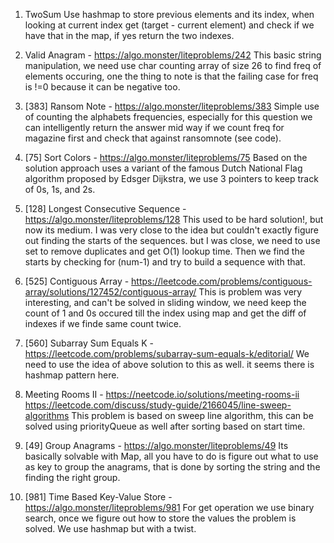 1. TwoSum
    Use hashmap to store previous elements and its index, when looking at current index get (target - current element) and check if we have that in the map, if yes return the two indexes.

9. Valid Anagram - https://algo.monster/liteproblems/242
    This basic string manipulation, we need use char counting array of size 26 to find freq of elements occuring, one the thing to note is that the failing case for freq is !=0 because it can be negative too.

24. [383] Ransom Note - https://algo.monster/liteproblems/383
    Simple use of counting the alphabets frequencies, especially for this question we can intelligently return the answer mid way if we count freq for magazine first and check that against ransomnote (see code). 

47. [75] Sort Colors - https://algo.monster/liteproblems/75
    Based on the solution approach uses a variant of the famous Dutch National Flag algorithm proposed by Edsger Dijkstra, we use 3 pointers to keep track of 0s, 1s, and 2s.

50. [128] Longest Consecutive Sequence - https://algo.monster/liteproblems/128
    This used to be hard solution!, but now its medium. I was very close to the idea but couldn't exactly figure out finding the starts of the sequences. but I was close, we need to use set to remove duplicates and get O(1) lookup time. Then we find the starts by checking for (num-1) and try to build a sequence with that.

52. [525] Contiguous Array - https://leetcode.com/problems/contiguous-array/solutions/127452/contiguous-array/
    This is problem was very interesting, and can't be solved in sliding window, we need keep the count of 1 and 0s occured till the index using map and get the diff of indexes if we finde same count twice.

53. [560] Subarray Sum Equals K - https://leetcode.com/problems/subarray-sum-equals-k/editorial/
    We need to use the idea of above solution to this as well. it seems there is hashmap pattern here.

54. Meeting Rooms II - https://neetcode.io/solutions/meeting-rooms-ii    https://leetcode.com/discuss/study-guide/2166045/line-sweep-algorithms
    This problem is based on sweep line algorithm, this can be solved using priorityQueue as well after sorting based on start time.

61. [49] Group Anagrams - https://algo.monster/liteproblems/49
    Its basically solvable with Map, all you have to do is figure out what to use as key to group the anagrams, that is done by sorting the string and the finding the right group.

70. [981] Time Based Key-Value Store - https://algo.monster/liteproblems/981
    For get operation we use binary search, once we figure out how to store the values the problem is solved. We use hashmap but with a twist.